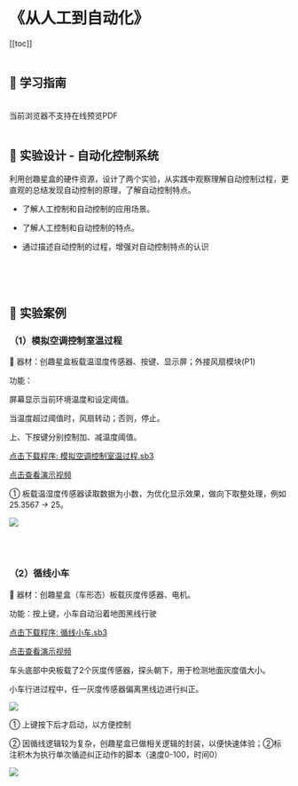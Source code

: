 # 《从人工到自动化》

[[toc]]
<br><br>

## 📒 学习指南

<br>
<object data="/tutorial/yj6box/pdf/第9课从人工到自动化.pdf" type="application/pdf" width=1200 height=800 name="从人工到自动化">
当前浏览器不支持在线预览PDF
</object>

<br>
<br>

## 📐 实验设计 - 自动化控制系统

利用创趣星盒的硬件资源，设计了两个实验，从实践中观察理解自动控制过程，更直观的总结发现自动控制的原理，了解自动控制特点。

- 了解人工控制和自动控制的应用场景。

- 了解人工控制和自动控制的特点。

- 通过描述自动控制的过程，增强对自动控制特点的认识

<br><br><br>

## 🌰 实验案例

### （1）模拟空调控制室温过程

🧰 器材：创趣星盒板载温湿度传感器、按键、显示屏；外接风扇模块(P1)

功能：

屏幕显示当前环境温度和设定阈值。

当温度超过阈值时，风扇转动；否则，停止。

上、下按键分别控制加、减温度阈值。

<a href="/tutorial/yj6box/sb3/03/模拟空调控制室温过程.sb3">点击下载程序: 模拟空调控制室温过程.sb3</a>

<a href="https://www.cfunworld.com" target="_blank">点击查看演示视频</a>

① 板载温湿度传感器读取数据为小数，为优化显示效果，做向下取整处理，例如25.3567 -> 25。

<img src="/images/03/模拟空调控制室温过程.png">

<br><br>

### （2）循线小车

🧰 器材：创趣星盒（车形态）板载灰度传感器、电机。

功能：按上键，小车自动沿着地图黑线行驶

<a href="/tutorial/yj6box/sb3/03/循线小车.sb3">点击下载程序: 循线小车.sb3</a>

<a href="https://www.cfunworld.com" target="_blank">点击查看演示视频</a>

车头底部中央板载了2个灰度传感器，探头朝下，用于检测地面灰度值大小。

小车行进过程中，任一灰度传感器偏离黑线边进行纠正。

<img src="/images/03/循线小车原理.png">

① 上键按下后才启动，以方便控制

② 因循线逻辑较为复杂，创趣星盒已做相关逻辑的封装，以便快速体验；②标注积木为执行单次循迹纠正动作的脚本（速度0-100，时间0）

<img src="/images/03/循线小车.png">












